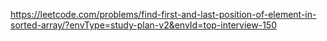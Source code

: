 https://leetcode.com/problems/find-first-and-last-position-of-element-in-sorted-array/?envType=study-plan-v2&envId=top-interview-150

